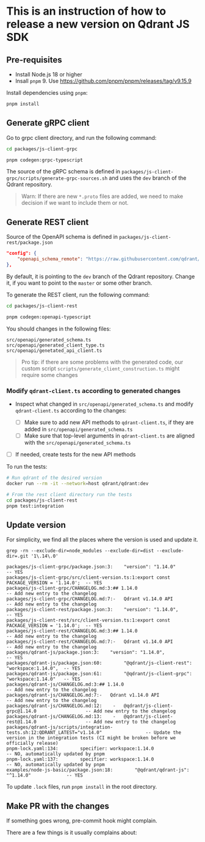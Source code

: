 
# This is an instruction of how to release a new version on Qdrant JS SDK


## Pre-requisites


- Install Node.js 18 or higher
- Insall `pnpm` 9. Use https://github.com/pnpm/pnpm/releases/tag/v9.15.9


Install dependencies using `pnpm`:

```bash
pnpm install
```


## Generate gRPC client


Go to grpc client directory, and run the following command:

```bash
cd packages/js-client-grpc

pnpm codegen:grpc-typescript
```

The source of the gRPC schema is defined in `packages/js-client-grpc/scripts/generate-grpc-sources.sh`
and uses the `dev` branch of the Qdrant repository.

> Warn: If there are new `*.proto` files are added, we need to make decision if we want to include them or not.


## Generate REST client


Source of the OpenAPI schema is defined in `packages/js-client-rest/package.json`

```json
"config": {
    "openapi_schema_remote": "https://raw.githubusercontent.com/qdrant/qdrant/dev/docs/redoc/master/openapi.json"
},
```

By default, it is pointing to the `dev` branch of the Qdrant repository.
Change it, if you want to point to the `master` or some other branch.


To generate the REST client, run the following command:

```bash
cd packages/js-client-rest

pnpm codegen:openapi-typescript
```

You should changes in the following files:

```
src/openapi/generated_schema.ts
src/openapi/generated_client_type.ts
src/openapi/genetated_api_client.ts
```

> Pro tip: if there are some problems with the generated code, our custom script `scripts/generate_client_construction.ts` might require some changes


### Modify `qdrant-client.ts` according to generated changes


- Inspect what changed in `src/openapi/generated_schema.ts` and modify `qdrant-client.ts` according to the changes:

    - [ ] Make sure to add new API methods to `qdrant-client.ts`, if they are added in `src/openapi/generated_schema.ts`
    - [ ] Make sure that top-level arguments in `qdrant-client.ts` are aligned with the `src/openapi/generated_schema.ts`

- [ ] If needed, create tests for the new API methods

To run the tests:

```bash
# Run qdrant of the desired version
docker run --rm -it --network=host qdrant/qdrant:dev

# From the rest client directory run the tests
cd packages/js-client-rest
pnpm test:integration
```



## Update version

For simplicity, we find all the places where the version is used and update it.

```
grep -rn --exclude-dir=node_modules --exclude-dir=dist --exclude-dir=.git '1\.14\.0'
```

```
packages/js-client-grpc/package.json:3:    "version": "1.14.0"                            -- YES
packages/js-client-grpc/src/client-version.ts:1:export const PACKAGE_VERSION = '1.14.0';  -- YES
packages/js-client-grpc/CHANGELOG.md:3:## 1.14.0                                          -- Add new entry to the changelog
packages/js-client-grpc/CHANGELOG.md:7:-   Qdrant v1.14.0 API                             -- Add new entry to the changelog
packages/js-client-rest/package.json:3:    "version": "1.14.0",                           -- YES
packages/js-client-rest/src/client-version.ts:1:export const PACKAGE_VERSION = '1.14.0';  -- YES
packages/js-client-rest/CHANGELOG.md:3:## 1.14.0                                          -- Add new entry to the changelog
packages/js-client-rest/CHANGELOG.md:7:-   Qdrant v1.14.0 API                             -- Add new entry to the changelog
packages/qdrant-js/package.json:3:    "version": "1.14.0",                                -- YES
packages/qdrant-js/package.json:60:        "@qdrant/js-client-rest": "workspace:1.14.0",  -- YES
packages/qdrant-js/package.json:61:        "@qdrant/js-client-grpc": "workspace:1.14.0"   -- YES
packages/qdrant-js/CHANGELOG.md:3:## 1.14.0                                               -- Add new entry to the changelog
packages/qdrant-js/CHANGELOG.md:7:-   Qdrant v1.14.0 API                                  -- Add new entry to the changelog
packages/qdrant-js/CHANGELOG.md:12:    -   @qdrant/js-client-grpc@1.14.0                  -- Add new entry to the changelog
packages/qdrant-js/CHANGELOG.md:13:    -   @qdrant/js-client-rest@1.14.0                  -- Add new entry to the changelog
packages/qdrant-js/scripts/integration-tests.sh:12:QDRANT_LATEST="v1.14.0"                -- Update the version in the integration tests (CI might be broken before we officially release)
pnpm-lock.yaml:134:        specifier: workspace:1.14.0                                    -- NO, automatically updated by pnpm
pnpm-lock.yaml:137:        specifier: workspace:1.14.0                                    -- NO, automatically updated by pnpm
examples/node-js-basic/package.json:18:        "@qdrant/qdrant-js": "^1.14.0"             -- YES
```


To update `.lock` files, run `pnpm install` in the root directory.


## Make PR with the changes

If something goes wrong, pre-commit hook might complain.

There are a few things is it usually complains about:

```


```

